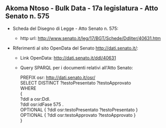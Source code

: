 ## Akoma Ntoso - Bulk Data - 17a legislatura - Atto Senato n. 575 ##

* Scheda del Disegno di Legge - Atto Senato n. 575:
	* http url: http://www.senato.it/leg/17/BGT/Schede/Ddliter/40631.htm

* Riferimenti al sito OpenData del Senato http://dati.senato.it/:
	* Link OpenData: http://dati.senato.it/ddl/40631
	* Query SPARQL per i documenti relativi all'Atto Senato:

        PREFIX osr: <http://dati.senato.it/osr/>  
		SELECT DISTINCT ?testoPresentato ?testoApprovato  
		WHERE  
		{  
		    ?ddl a osr:Ddl.  
		    ?ddl osr:idFase 575 .  
		    OPTIONAL { ?ddl osr:testoPresentato ?testoPresentato }  
		    OPTIONAL { ?ddl osr:testoApprovato ?testoApprovato }  
		}
		